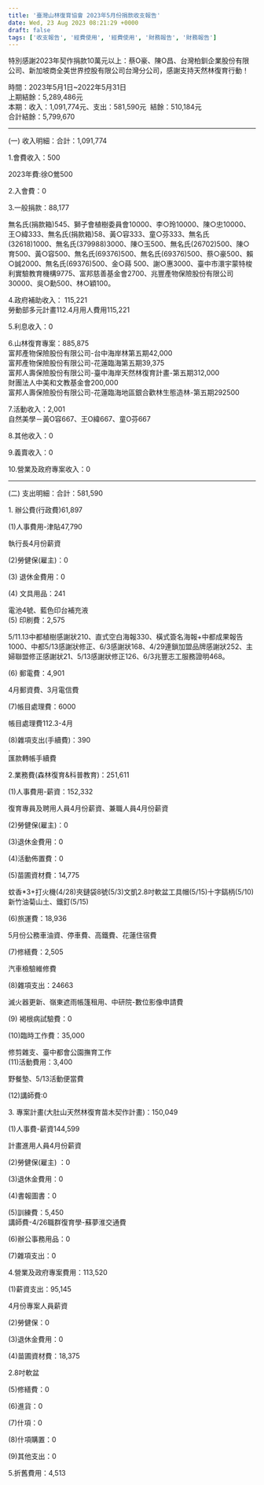 ```yaml
---
title: '臺灣山林復育協會 2023年5月份捐款收支報告'
date: Wed, 23 Aug 2023 08:21:29 +0000
draft: false
tags: ['收支報告', '經費使用', '經費使用', '財務報告', '財務報告']
---
```


特別感謝2023年契作捐款10萬元以上：蔡O豪、陳O昌、台灣柏釧企業股份有限公司、新加坡商全美世界控股有限公司台灣分公司，感謝支持天然林復育行動！

時間：2023年5月1日~2022年5月31日  
上期結餘：5,289,486元  
本期：收入：1,091,774元、支出：581,590元  結餘：510,184元  
合計結餘：5,799,670

* * *

(一) 收入明細：合計：1,091,774

1.會費收入：500

2023年費:徐O鶯500

2.入會費：0

3.一般捐款：88,177

無名氏(捐款箱)545、獅子會植樹委員會10000、李○玲10000、陳○忠10000、王○緯333、無名氏(捐款箱)58、黃○容333、童○芬333、無名氏(32618)1000、無名氏(379988)3000、陳○玉500、無名氏(26702)500、陳○育500、黃○容500、無名氏(69376)500、無名氏(69376)500、蔡○豪500、賴○誠2000、無名氏(69376)500、金○蒔 500、謝○惠3000、臺中市澴宇蒙特梭利實驗教育機構9775、富邦慈善基金會2700、兆豐產物保險股份有限公司30000、吳○勳500、林○穎100。  

4.政府補助收入： 115,221  
勞動部多元計畫112.4月用人費用115,221

5.利息收入：0

6.山林復育專案：885,875  
富邦產物保險股份有限公司-台中海岸林第五期42,000  
富邦產物保險股份有限公司-花蓮臨海第五期39,375  
富邦人壽保險股份有限公司-臺中海岸天然林復育計畫-第五期312,000  
財團法人中美和文教基金會200,000  
富邦人壽保險股份有限公司-花蓮臨海地區銀合歡林生態造林-第五期292500

  
7.活動收入：2,001  
自然美學－黃O容667、王O緯667、童O芬667

8.其他收入：0

9.義賣收入：0

10.營業及政府專案收入：0

* * *

(二) 支出明細：合計：581,590

1. 辦公費(行政費)61,897

(1)人事費用-津貼47,790

執行長4月份薪資

(2)勞健保(雇主)：0

(3) 退休金費用：0

(4) 文具用品：241

電池4號、藍色印台補充液  
(5) 印刷費：2,575

5/11.13中都植樹感謝狀210、直式空白海報330、橫式簽名海報+中都成果報告1000、中都5/13感謝狀修正、6/3感謝狀168、4/29連鎖加盟品牌感謝狀252、主婦聯盟修正感謝狀21、5/13感謝狀修正126、6/3兆豐志工服務證明468。

(6) 郵電費：4,901

4月郵資費、3月電信費

(7)帳目處理費：6000

帳目處理費112.3-4月

(8)雜項支出(手續費)：390  
.  
匯款轉帳手續費

2.業務費(森林復育&科普教育)：251,611

(1)人事費用-薪資：152,332

復育專員及聘用人員4月份薪資、兼職人員4月份薪資

(2)勞健保(雇主)：0

(3)退休金費用：0

(4)活動佈置費：0

(5)苗圃資材費：14,775

蚊香\*3+打火機(4/28)夾鏈袋8號(5/3)文凱2.8吋軟盆工具帽(5/15)十字鎬柄(5/10)新竹油菊山土、鐵釘(5/15)

(6)旅運費：18,936

5月份公務車油資、停車費、高鐵費、花蓮住宿費

(7)修繕費：2,505

汽車檢驗維修費

(8)雜項支出：24663

滅火器更新、嶺東遮雨帳篷租用、中研院-數位影像申請費

(9) 褐根病試驗費：0

(10)臨時工作費：35,000

修剪雜支、臺中都會公園撫育工作  
(11)活動費用：3,400

野餐墊、5/13活動便當費

(12)講師費:0

3. 專案計畫(大肚山天然林復育苗木契作計畫)：150,049

(1)人事費-薪資144,599

計畫進用人員4月份薪資

(2)勞健保(雇主) ：0

(3)退休金費用：0

(4)書報圖書：0

(5)訓練費：5,450  
講師費-4/26職群復育學-蘇夢淮交通費

(6)辦公事務用品：0

(7)雜項支出：0

4.營業及政府專案費用：113,520

(1)薪資支出：95,145

4月份專案人員薪資

(2)勞健保：0

(3)退休金費用：0

(4)苗圃資材費：18,375

2.8吋軟盆

(5)修繕費：0

(6)進貨：0

(7)什項：0

(8)什項購置：0

(9)其他支出：0

5.折舊費用：4,513